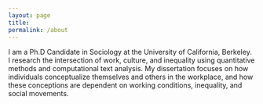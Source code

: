 ```yaml
---
layout: page
title:
permalink: /about
---
```


I am a Ph.D Candidate in Sociology at the University of California, Berkeley. I research the intersection of work, culture, and inequality using quantitative methods and computational text analysis. My dissertation focuses on how individuals conceptualize themselves and others in the workplace, and how these conceptions are dependent on working conditions, inequality, and social movements.
